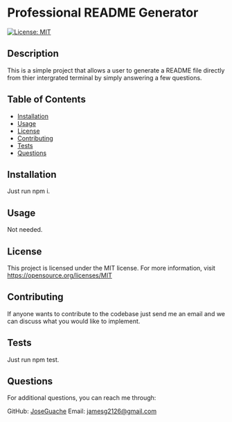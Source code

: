 # Professional README Generator

[![License: MIT](https://img.shields.io/badge/License-MIT-yellow.svg)](https://opensource.org/licenses/MIT)

## Description

This is a simple project that allows a user to generate a README file directly from thier intergrated terminal by simply answering a few questions.

## Table of Contents

- [Installation](#installation)
- [Usage](#usage)
- [License](#license)
- [Contributing](#contributing)
- [Tests](#tests)
- [Questions](#questions)

## Installation

Just run npm i.

## Usage

Not needed.

## License

This project is licensed under the MIT license. For more information, visit https://opensource.org/licenses/MIT

## Contributing

If anyone wants to contribute to the codebase just send me an email and we can discuss what you would like to implement.

## Tests

Just run npm test.

## Questions

For additional questions, you can reach me through:

GitHub: [JoseGuache](https://github.com/JoseGuache)
Email: jamesg2126@gmail.com
